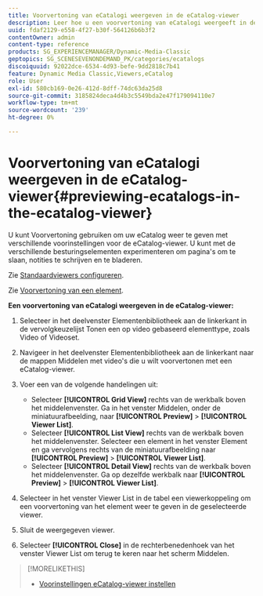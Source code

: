 ```yaml
---
title: Voorvertoning van eCatalogi weergeven in de eCatalog-viewer
description: Leer hoe u een voorvertoning van eCatalogi weergeeft in de eCatalog-viewer in Adobe Dynamic Media Classic.
uuid: fdaf2129-e558-4f27-b30f-564126b6b3f2
contentOwner: admin
content-type: reference
products: SG_EXPERIENCEMANAGER/Dynamic-Media-Classic
geptopics: SG_SCENESEVENONDEMAND_PK/categories/ecatalogs
discoiquuid: 92022dce-6534-4d93-befe-9dd2818c7b41
feature: Dynamic Media Classic,Viewers,eCatalog
role: User
exl-id: 580cb169-0e26-412d-8dff-74dc63da25d8
source-git-commit: 3185824deca4d4b3c5549bda2e47f179094110e7
workflow-type: tm+mt
source-wordcount: '239'
ht-degree: 0%

---
```


# Voorvertoning van eCatalogi weergeven in de eCatalog-viewer{#previewing-ecatalogs-in-the-ecatalog-viewer}

U kunt Voorvertoning gebruiken om uw eCatalog weer te geven met verschillende voorinstellingen voor de eCatalog-viewer. U kunt met de verschillende besturingselementen experimenteren om pagina&#39;s om te slaan, notities te schrijven en te bladeren.

Zie [Standaardviewers configureren](application-setup.md#configuring_default_viewers).

Zie [Voorvertoning van een element](previewing-asset.md#previewing_an_asset).

**Een voorvertoning van eCatalogi weergeven in de eCatalog-viewer:**

1. Selecteer in het deelvenster Elementenbibliotheek aan de linkerkant in de vervolgkeuzelijst Tonen een op video gebaseerd elementtype, zoals Video of Videoset.
1. Navigeer in het deelvenster Elementenbibliotheek aan de linkerkant naar de mappen Middelen met video&#39;s die u wilt voorvertonen met een eCatalog-viewer.
1. Voer een van de volgende handelingen uit:

   * Selecteer **[!UICONTROL Grid View]** rechts van de werkbalk boven het middelenvenster. Ga in het venster Middelen, onder de miniatuurafbeelding, naar **[!UICONTROL Preview]** > **[!UICONTROL Viewer List]**.
   * Selecteer **[!UICONTROL List View]** rechts van de werkbalk boven het middelenvenster. Selecteer een element in het venster Element en ga vervolgens rechts van de miniatuurafbeelding naar **[!UICONTROL Preview]** > **[!UICONTROL Viewer List]**.
   * Selecteer **[!UICONTROL Detail View]** rechts van de werkbalk boven het middelenvenster. Ga op dezelfde werkbalk naar **[!UICONTROL Preview]** > **[!UICONTROL Viewer List]**.

1. Selecteer in het venster Viewer List in de tabel een viewerkoppeling om een voorvertoning van het element weer te geven in de geselecteerde viewer.
1. Sluit de weergegeven viewer.
1. Selecteer **[!UICONTROL Close]** in de rechterbenedenhoek van het venster Viewer List om terug te keren naar het scherm Middelen.

>[!MORELIKETHIS]
>
>* [Voorinstellingen eCatalog-viewer instellen](setting-ecatalog-viewer-presets.md#setting_up_ecatalog_viewer_presets)

